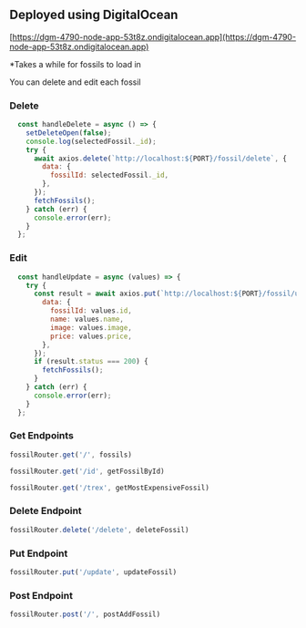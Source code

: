 ## Deployed using DigitalOcean

[https://dgm-4790-node-app-53t8z.ondigitalocean.app](https://dgm-4790-node-app-53t8z.ondigitalocean.app)

*Takes a while for fossils to load in

You can delete and edit each fossil

### Delete
```javascript
  const handleDelete = async () => {
    setDeleteOpen(false);
    console.log(selectedFossil._id);
    try {
      await axios.delete(`http://localhost:${PORT}/fossil/delete`, {
        data: {
          fossilId: selectedFossil._id,
        },
      });
      fetchFossils();
    } catch (err) {
      console.error(err);
    }
  };
```

### Edit

```javascript
  const handleUpdate = async (values) => {
    try {
      const result = await axios.put(`http://localhost:${PORT}/fossil/update`, {
        data: {
          fossilId: values.id,
          name: values.name,
          image: values.image,
          price: values.price,
        },
      });
      if (result.status === 200) {
        fetchFossils();
      }
    } catch (err) {
      console.error(err);
    }
  };
```

### Get Endpoints

```javascript
fossilRouter.get('/', fossils)

fossilRouter.get('/id', getFossilById)

fossilRouter.get('/trex', getMostExpensiveFossil)
```

### Delete Endpoint

```javascript
fossilRouter.delete('/delete', deleteFossil)
```

### Put Endpoint

```javascript
fossilRouter.put('/update', updateFossil)
```

### Post Endpoint

```javascript
fossilRouter.post('/', postAddFossil)
```
